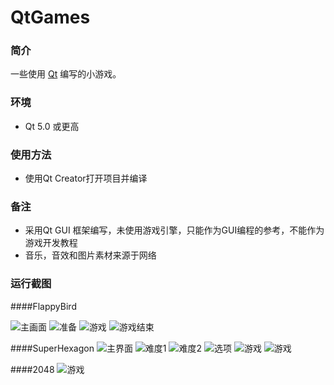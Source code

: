 # QtGames

### 简介
一些使用 [Qt](https://www.qt.io/) 编写的小游戏。

### 环境
* Qt 5.0 或更高

### 使用方法
* 使用Qt Creator打开项目并编译

### 备注
* 采用Qt GUI 框架编写，未使用游戏引擎，只能作为GUI编程的参考，不能作为游戏开发教程
* 音乐，音效和图片素材来源于网络

### 运行截图

####FlappyBird

![主画面](https://github.com/moranzcw/QtGames/tree/master/ScreenShot/FlappyBird1.jpg)
![准备](https://github.com/moranzcw/QtGames/tree/master/ScreenShot/FlappyBird2.jpg)
![游戏](https://github.com/moranzcw/QtGames/tree/master/ScreenShot/FlappyBird3.jpg)
![游戏结束](https://github.com/moranzcw/QtGames/tree/master/ScreenShot/FlappyBird4.jpg)

####SuperHexagon
![主界面](https://github.com/moranzcw/FlappyBird/blob/master/ScreenShot/SuperHexagon1.jpg)
![难度1](https://github.com/moranzcw/FlappyBird/blob/master/ScreenShot/SuperHexagon2.jpg)
![难度2](https://github.com/moranzcw/FlappyBird/blob/master/ScreenShot/SuperHexagon3.jpg)
![选项](https://github.com/moranzcw/FlappyBird/blob/master/ScreenShot/SuperHexagon4.jpg)
![游戏](https://github.com/moranzcw/FlappyBird/blob/master/ScreenShot/SuperHexagon5.jpg)
![游戏](https://github.com/moranzcw/FlappyBird/blob/master/ScreenShot/SuperHexagon6.jpg)

####2048
![游戏](https://github.com/moranzcw/FlappyBird/blob/master/ScreenShot/2048.jpg)

